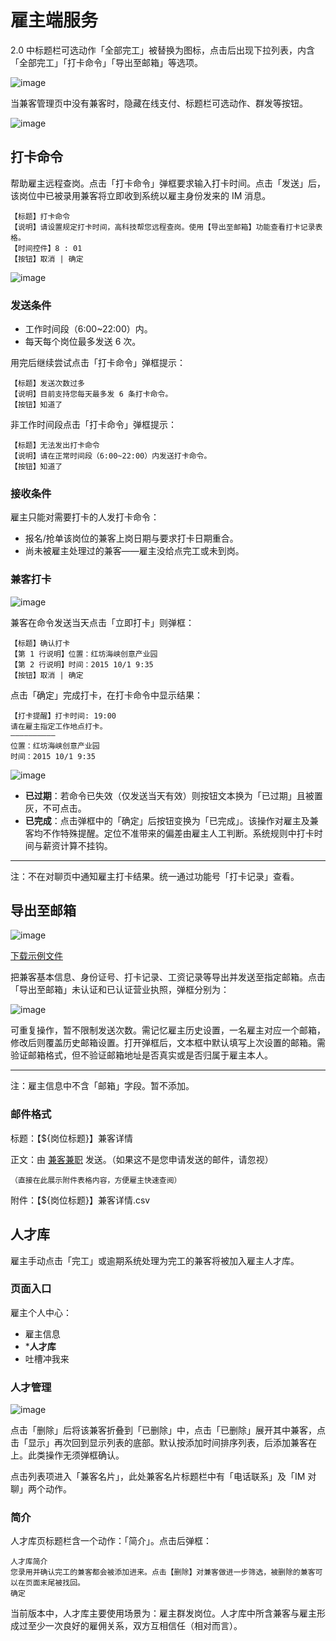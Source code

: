 # 雇主端服务

2.0 中标题栏可选动作「全部完工」被替换为图标，点击后出现下拉列表，内含「全部完工」「打卡命令」「导出至邮箱」等选项。

![image](img/checkin-order.png)

当兼客管理页中没有兼客时，隐藏在线支付、标题栏可选动作、群发等按钮。

![image](img/兼客管理空.png)

## 打卡命令
帮助雇主远程查岗。点击「打卡命令」弹框要求输入打卡时间。点击「发送」后，该岗位中已被录用兼客将立即收到系统以雇主身份发来的 IM 消息。

```
【标题】打卡命令
【说明】请设置规定打卡时间，高科技帮您远程查岗。使用【导出至邮箱】功能查看打卡记录表格。
【时间控件】8 : 01
【按钮】取消 | 确定
```

![image](img/打卡命令@2x.png)

### 发送条件
- 工作时间段（6:00~22:00）内。
- 每天每个岗位最多发送 6 次。

用完后继续尝试点击「打卡命令」弹框提示：

```
【标题】发送次数过多
【说明】目前支持您每天最多发 6 条打卡命令。
【按钮】知道了
```

非工作时间段点击「打卡命令」弹框提示：

```
【标题】无法发出打卡命令
【说明】请在正常时间段（6:00~22:00）内发送打卡命令。
【按钮】知道了
```

### 接收条件
雇主只能对需要打卡的人发打卡命令：

- 报名/抢单该岗位的兼客上岗日期与要求打卡日期重合。
- 尚未被雇主处理过的兼客——雇主没给点完工或未到岗。

### 兼客打卡
![image](img/checkin.png)

兼客在命令发送当天点击「立即打卡」则弹框：

```
【标题】确认打卡
【第 1 行说明】位置：红坊海峡创意产业园
【第 2 行说明】时间：2015 10/1 9:35
【按钮】取消 | 确定
```

点击「确定」完成打卡，在打卡命令中显示结果：

```
【打卡提醒】打卡时间: 19:00
请在雇主指定工作地点打卡。
——————————
位置：红坊海峡创意产业园
时间：2015 10/1 9:35
```

![image](img/打卡命令按钮.png)

- **已过期**：若命令已失效（仅发送当天有效）则按钮文本换为「已过期」且被置灰，不可点击。
- **已完成**：点击弹框中的「确定」后按钮变换为「已完成」。该操作对雇主及兼客均不作特殊提醒。定位不准带来的偏差由雇主人工判断。系统规则中打卡时间与薪资计算不挂钩。

--------------------
注：不在对聊页中通知雇主打卡结果。统一通过功能号「打卡记录」查看。

## 导出至邮箱
![image](img/excel.png)

[下载示例文件](https://attachments.tower.im/tower/255aa3215c20447bb852305c4cbf8329?download=true&filename=%E3%80%908090+%E6%97%B6%E5%B0%9A%E5%B9%BF%E5%9C%BA%E5%8F%91%E5%8D%95%E3%80%91%E5%85%BC%E5%AE%A2%E8%AF%A6%E6%83%85.xlsx)

把兼客基本信息、身份证号、打卡记录、工资记录等导出并发送至指定邮箱。点击「导出至邮箱」未认证和已认证营业执照，弹框分别为：

![image](img/邮箱@1x.png)

可重复操作，暂不限制发送次数。需记忆雇主历史设置，一名雇主对应一个邮箱，修改后则覆盖历史邮箱设置。打开弹框后，文本框中默认填写上次设置的邮箱。需验证邮箱格式，但不验证邮箱地址是否真实或是否归属于雇主本人。

--------------------
注：雇主信息中不含「邮箱」字段。暂不添加。

### 邮件格式
标题：【${岗位标题}】兼客详情

正文：由 [兼客兼职](http://jianke.cc) 发送。（如果这不是您申请发送的邮件，请忽视）

```
（直接在此展示附件表格内容，方便雇主快速查阅）
```


附件：【${岗位标题}】兼客详情.csv

## 人才库
雇主手动点击「完工」或逾期系统处理为完工的兼客将被加入雇主人才库。

### 页面入口
雇主个人中心：

- 雇主信息
- ***人才库**
- 吐槽冲我来

### 人才管理
![image](img/talent-pool.png)

点击「删除」后将该兼客折叠到「已删除」中，点击「已删除」展开其中兼客，点击「显示」再次回到显示列表的底部。默认按添加时间排序列表，后添加兼客在上。此类操作无须弹框确认。

点击列表项进入「兼客名片」，此处兼客名片标题栏中有「电话联系」及「IM 对聊」两个动作。

### 简介
人才库页标题栏含一个动作：「简介」。点击后弹框：

```
人才库简介
您录用并确认完工的兼客都会被添加进来。点击【删除】对兼客做进一步筛选，被删除的兼客可以在页面末尾被找回。
确定
```

当前版本中，人才库主要使用场景为：雇主群发岗位。人才库中所含兼客与雇主形成过至少一次良好的雇佣关系，双方互相信任（相对而言）。

